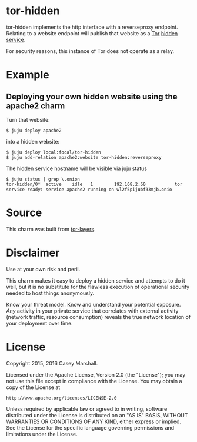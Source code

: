 # tor-hidden

tor-hidden implements the http interface with a reverseproxy endpoint. Relating
to a website endpoint will publish that website as a
[Tor](https://www.torproject.org/) [hidden service](https://tor.eff.org/docs/tor-hidden-service.html.en).

For security reasons, this instance of Tor does not operate as a relay.

# Example

## Deploying your own hidden website using the apache2 charm

Turn that website:

```
$ juju deploy apache2
```

into a hidden website:

```
$ juju deploy local:focal/tor-hidden
$ juju add-relation apache2:website tor-hidden:reverseproxy
```

The hidden service hostname will be visible via juju status

```
$ juju status | grep \.onion
tor-hidden/0*  active    idle   1        192.168.2.60           tor service ready: service apache2 running on wl2f5pijubf33mjb.onio
```

# Source

This charm was built from [tor-layers](https://github.com/cmars/tor-layers).

# Disclaimer

Use at your own risk and peril.

This charm makes it easy to deploy a hidden service and attempts to do it well,
but it is no substitute for the flawless execution of operational security
needed to host things anonymously.

Know your threat model. Know and understand your potential exposure. _Any_
activity in your private service that correlates with external activity
(network traffic, resource consumption) reveals the true network location of
your deployment over time.

# License

Copyright 2015, 2016 Casey Marshall.

Licensed under the Apache License, Version 2.0 (the "License");
you may not use this file except in compliance with the License.
You may obtain a copy of the License at

    http://www.apache.org/licenses/LICENSE-2.0

Unless required by applicable law or agreed to in writing, software
distributed under the License is distributed on an "AS IS" BASIS,
WITHOUT WARRANTIES OR CONDITIONS OF ANY KIND, either express or implied.
See the License for the specific language governing permissions and
limitations under the License.
